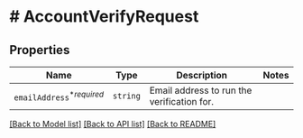 # # AccountVerifyRequest



## Properties

Name | Type | Description | Notes
------------ | ------------- | ------------- | -------------
| `emailAddress`<sup>*_required_</sup> | ```string``` |  Email address to run the verification for.  |  |

[[Back to Model list]](../../README.md#models) [[Back to API list]](../../README.md#endpoints) [[Back to README]](../../README.md)
